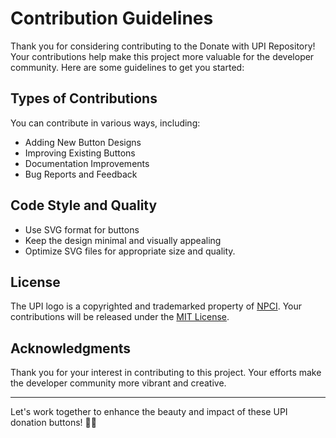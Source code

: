 # Contribution Guidelines

Thank you for considering contributing to the Donate with UPI Repository! Your contributions help make this project more valuable for the developer community. Here are some guidelines to get you started:

## Types of Contributions

You can contribute in various ways, including:

- Adding New Button Designs
- Improving Existing Buttons
- Documentation Improvements
- Bug Reports and Feedback

## Code Style and Quality

- Use SVG format for buttons
- Keep the design minimal and visually appealing
- Optimize SVG files for appropriate size and quality.

## License

The UPI logo is a copyrighted and trademarked property of [NPCI](https://www.npci.org.in/).
Your contributions will be released under the [MIT License](LICENSE).

## Acknowledgments

Thank you for your interest in contributing to this project. Your efforts make the developer community more vibrant and creative.

---

Let's work together to enhance the beauty and impact of these UPI donation buttons! 🙏💖
